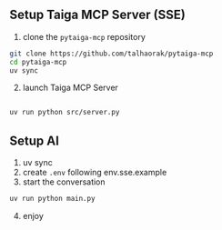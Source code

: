 ## Setup Taiga MCP Server (SSE)
1. clone the `pytaiga-mcp` repository
```bash
git clone https://github.com/talhaorak/pytaiga-mcp
cd pytaiga-mcp
uv sync
```

2. launch Taiga MCP Server
```bash

uv run python src/server.py
```

## Setup AI
1. uv sync
2. create `.env` following env.sse.example
3. start the conversation
```bash
uv run python main.py
```
4. enjoy